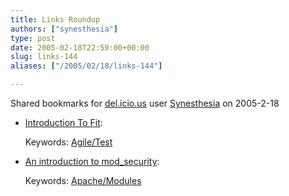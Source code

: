 ```yaml
---
title: Links Roundup
authors: ["synesthesia"]
type: post
date: 2005-02-18T22:59:00+00:00
slug: links-144 
aliases: ["/2005/02/18/links-144"]

---
```

Shared bookmarks for [del.icio.us][1] user  [Synesthesia][2] on 2005-2-18

  * [Introduction To Fit][3]:
   
    Keywords: [Agile/Test][4]
  * [An introduction to mod_security][5]:
   
    Keywords: [Apache/Modules][6]

 [1]: https://del.icio.us/
 [2]: https://del.icio.us/synesthesia
 [3]: https://fit.c2.com/wiki.cgi?IntroductionToFit "https://fit.c2.com/wiki.cgi?IntroductionToFit"
 [4]: https://del.icio.us/synesthesia/Agile/Test
 [5]: https://www.atomicplayboy.net/blog/2005/01/30/an-introduction-to-mod-security/ "https://www.atomicplayboy.net/blog/2005/01/30/an-introduction-to-mod-security/"
 [6]: https://del.icio.us/synesthesia/Apache/Modules